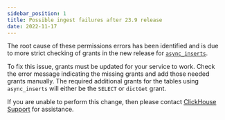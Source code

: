 ```yaml
---
sidebar_position: 1
title: Possible ingest failures after 23.9 release
date: 2022-11-17
---
```


The root cause of these permissions errors has been identified and is due to more strict checking of grants in the new release for [`async_inserts`](/en/optimize/asynchronous-inserts).

To fix this issue, grants must be updated for your service to work. Check the error message indicating the missing grants and add those needed grants manually. The required additional grants for the tables using `async_inserts` will either be the `SELECT` or `dictGet` grant.

If you are unable to perform this change, then please contact [ClickHouse Support](https://clickhouse.com/support/program) for assistance.
